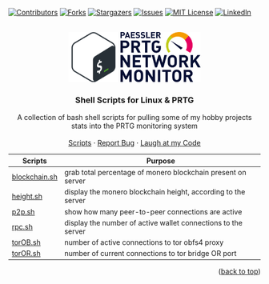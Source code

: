 <a name="readme-top"></a>
<!-- PROJECT SHIELDS -->
[![Contributors][contributors-shield]][contributors-url]
[![Forks][forks-shield]][forks-url]
[![Stargazers][stars-shield]][stars-url]
[![Issues][issues-shield]][issues-url]
[![MIT License][license-shield]][license-url]
[![LinkedIn][linkedin-shield]][linkedin-url]

<!-- PROJECT LOGO -->
<br />
<div align="center">
  <a href="https://www.gnu.org/software/bash/">
    <img src="site/images/bash.png" alt="Bash Logo" width="100" height="100"></a>
  <a href="https://www.paessler.com/prtg">
    <img src="site/images/prtg-blue.png" alt="PRTG Logo" width="160" height="100"></a>
  </a>

  <h3 align="center">Shell Scripts for Linux & PRTG</h3>

  <p align="center">
    A collection of bash shell scripts for pulling some of my hobby projects stats into the PRTG monitoring system
    <br />
    <br />
    <a href="#the-scripts">Scripts</a>
    ·
    <a href="https://github.com/x86txt/prtg/issues">Report Bug</a>
    ·
    <a href="https://github.com/x86txt/prtg/discussions">Laugh at my Code</a>
  </p>
</div>
<a name="the-scripts"></a>

| Scripts       | Purpose                                                       |
|---------------|---------------------------------------------------------------|
| <a href="https://github.com/x86txt/prtg/blob/main/scripts/blockchain.sh">blockchain.sh</a> | grab total percentage of monero blockchain present on server  |
| <a href="https://github.com/x86txt/prtg/blob/main/scripts/height.sh">height.sh</a>     | display the monero blockchain height, according to the server | 
| <a href="https://github.com/x86txt/prtg/blob/main/scripts/p2p.sh">p2p.sh</a>        | show how many peer-to-peer connections are active             |
| <a href="https://github.com/x86txt/prtg/blob/main/scripts/rpc.sh">rpc.sh</a>        | display the number of active wallet connections to the server |
| <a href="https://github.com/x86txt/prtg/blob/main/scripts/torOB.sh">torOB.sh</a>      | number of active connections to tor obfs4 proxy               |
| <a href="https://github.com/x86txt/prtg/blob/main/scripts/torOR.sh">torOR.sh</a>      | number of current connections to tor bridge OR port           |

<p align="right">(<a href="#readme-top">back to top</a>)</p>

<!-- MARKDOWN LINKS & IMAGES -->
<!-- https://www.markdownguide.org/basic-syntax/#reference-style-links -->
[contributors-shield]: https://img.shields.io/github/contributors/x86txt/prtg.svg?style=for-the-badge
[contributors-url]: https://github.com/x86txt/prtg/graphs/contributors
[forks-shield]: https://img.shields.io/github/forks/x86txt/prtg.svg?style=for-the-badge
[forks-url]: https://github.com/x86txt/prtg/network/members
[stars-shield]: https://img.shields.io/github/stars/x86txt/prtg.svg?style=for-the-badge
[stars-url]: https://github.com/github_username/repo_name/stargazers
[issues-shield]: https://img.shields.io/github/issues/x86txt/prtg.svg?style=for-the-badge
[issues-url]: https://github.com/x86txt/prtg/issues
[license-shield]: https://img.shields.io/github/license/x86txt/prtg.svg?style=for-the-badge
[license-url]: https://github.com/x86txt/prtg/blob/main/LICENSE
[linkedin-shield]: https://img.shields.io/badge/-LinkedIn-black.svg?style=for-the-badge&logo=linkedin&colorB=555
[linkedin-url]: https://www.linkedin.com/in/mevanssecurity/
[product-screenshot]: images/screenshot.png
[Next.js]: https://img.shields.io/badge/next.js-000000?style=for-the-badge&logo=nextdotjs&logoColor=white
[Next-url]: https://nextjs.org/
[React.js]: https://img.shields.io/badge/React-20232A?style=for-the-badge&logo=react&logoColor=61DAFB
[React-url]: https://reactjs.org/
[Vue.js]: https://img.shields.io/badge/Vue.js-35495E?style=for-the-badge&logo=vuedotjs&logoColor=4FC08D
[Vue-url]: https://vuejs.org/
[Angular.io]: https://img.shields.io/badge/Angular-DD0031?style=for-the-badge&logo=angular&logoColor=white
[Angular-url]: https://angular.io/
[Svelte.dev]: https://img.shields.io/badge/Svelte-4A4A55?style=for-the-badge&logo=svelte&logoColor=FF3E00
[Svelte-url]: https://svelte.dev/
[Laravel.com]: https://img.shields.io/badge/Laravel-FF2D20?style=for-the-badge&logo=laravel&logoColor=white
[Laravel-url]: https://laravel.com
[Bootstrap.com]: https://img.shields.io/badge/Bootstrap-563D7C?style=for-the-badge&logo=bootstrap&logoColor=white
[Bootstrap-url]: https://getbootstrap.com
[JQuery.com]: https://img.shields.io/badge/jQuery-0769AD?style=for-the-badge&logo=jquery&logoColor=white
[JQuery-url]: https://jquery.com 
